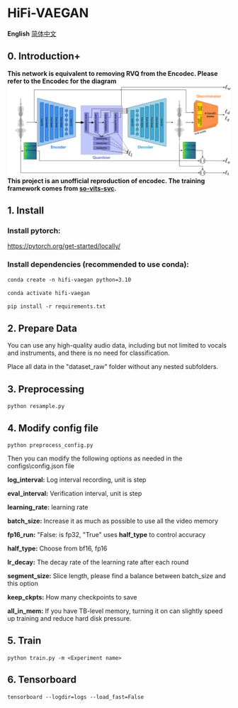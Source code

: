 # HiFi-VAEGAN
**English**  [简体中文](README_ZH.md)

## 0. Introduction+
**This network is equivalent to removing RVQ from the Encodec. Please refer to the Encodec for the diagram**
![Diagram](EnCodec.png)
**This project is an unofficial reproduction of encodec. The training framework comes from [so-vits-svc](https://github.com/svc-develop-team/so-vits-svc).**

## 1. Install

### Install pytorch: 

https://pytorch.org/get-started/locally/

### Install dependencies (recommended to use conda):
```
conda create -n hifi-vaegan python=3.10
```
```
conda activate hifi-vaegan
```
```
pip install -r requirements.txt
```
## 2. Prepare Data
You can use any high-quality audio data, including but not limited to vocals and instruments, and there is no need for classification.

Place all data in the "dataset_raw" folder without any nested subfolders.

## 3. Preprocessing
```
python resample.py
```
## 4. Modify config file
```
python preprocess_config.py
```
Then you can modify the following options as needed in the configs\config.json file

**log_interval:** Log interval recording, unit is step

**eval_interval:** Verification interval, unit is step

**learning_rate:** learning rate

**batch_size:** Increase it as much as possible to use all the video memory

**fp16_run:** "False: is fp32, "True" uses **half_type** to control accuracy

**half_type:** Choose from bf16, fp16

**lr_decay:** The decay rate of the learning rate after each round

**segment_size:** Slice length, please find a balance between batch_size and this option

**keep_ckpts:** How many checkpoints to save

**all_in_mem:** If you have TB-level memory, turning it on can slightly speed up training and reduce hard disk pressure.

## 5. Train
```
python train.py -m <Experiment name>
```
## 6. Tensorboard
```
tensorboard --logdir=logs --load_fast=False
```
